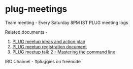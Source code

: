 # plug-meetings
Team meeting - Every Saturday 8PM IST
PLUG meeting logs

Related documents - 
1. [PLUG meetup ideas and action plan](https://pad.disroot.org/p/PLUG_Meetup_Ideas)
1. [PLUG meetup registration document](https://etherpad.net/p/PLUG_Meetup_20-07-2019_Attendees)
2. [PLUG meetup talk 2 - Mastering the command line](https://github.com/whereistejas/plug-command-line)

IRC Channel - #pluggies on freenode

